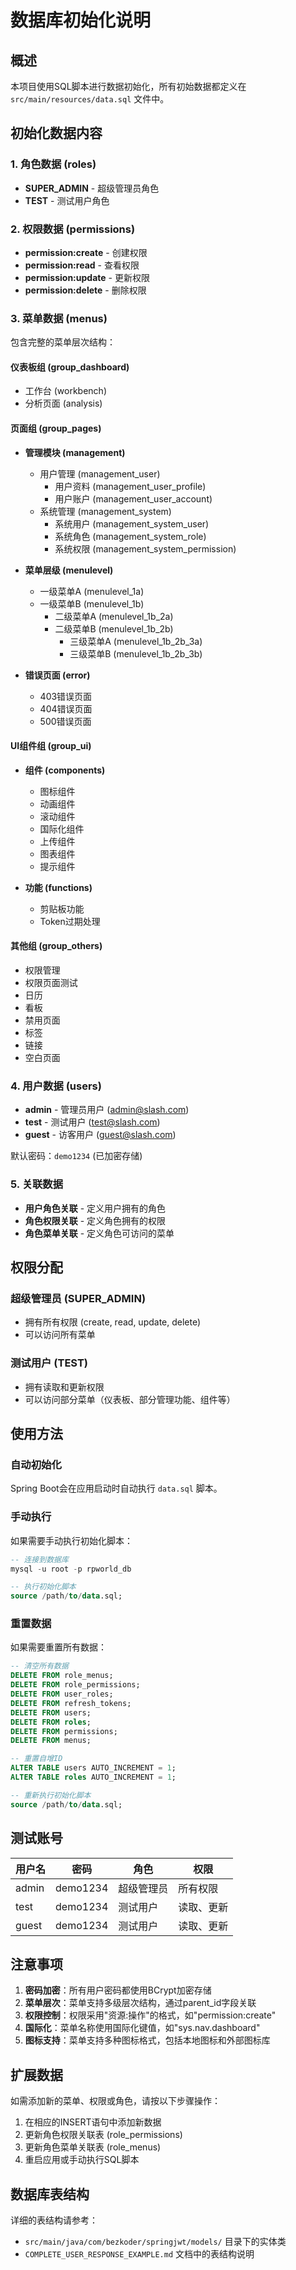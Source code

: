 # 数据库初始化说明

## 概述

本项目使用SQL脚本进行数据初始化，所有初始数据都定义在 `src/main/resources/data.sql` 文件中。

## 初始化数据内容

### 1. 角色数据 (roles)
- **SUPER_ADMIN** - 超级管理员角色
- **TEST** - 测试用户角色

### 2. 权限数据 (permissions)
- **permission:create** - 创建权限
- **permission:read** - 查看权限
- **permission:update** - 更新权限
- **permission:delete** - 删除权限

### 3. 菜单数据 (menus)
包含完整的菜单层次结构：

#### 仪表板组 (group_dashboard)
- 工作台 (workbench)
- 分析页面 (analysis)

#### 页面组 (group_pages)
- **管理模块 (management)**
  - 用户管理 (management_user)
    - 用户资料 (management_user_profile)
    - 用户账户 (management_user_account)
  - 系统管理 (management_system)
    - 系统用户 (management_system_user)
    - 系统角色 (management_system_role)
    - 系统权限 (management_system_permission)

- **菜单层级 (menulevel)**
  - 一级菜单A (menulevel_1a)
  - 一级菜单B (menulevel_1b)
    - 二级菜单A (menulevel_1b_2a)
    - 二级菜单B (menulevel_1b_2b)
      - 三级菜单A (menulevel_1b_2b_3a)
      - 三级菜单B (menulevel_1b_2b_3b)

- **错误页面 (error)**
  - 403错误页面
  - 404错误页面
  - 500错误页面

#### UI组件组 (group_ui)
- **组件 (components)**
  - 图标组件
  - 动画组件
  - 滚动组件
  - 国际化组件
  - 上传组件
  - 图表组件
  - 提示组件

- **功能 (functions)**
  - 剪贴板功能
  - Token过期处理

#### 其他组 (group_others)
- 权限管理
- 权限页面测试
- 日历
- 看板
- 禁用页面
- 标签
- 链接
- 空白页面

### 4. 用户数据 (users)
- **admin** - 管理员用户 (admin@slash.com)
- **test** - 测试用户 (test@slash.com)
- **guest** - 访客用户 (guest@slash.com)

默认密码：`demo1234` (已加密存储)

### 5. 关联数据
- **用户角色关联** - 定义用户拥有的角色
- **角色权限关联** - 定义角色拥有的权限
- **角色菜单关联** - 定义角色可访问的菜单

## 权限分配

### 超级管理员 (SUPER_ADMIN)
- 拥有所有权限 (create, read, update, delete)
- 可以访问所有菜单

### 测试用户 (TEST)
- 拥有读取和更新权限
- 可以访问部分菜单（仪表板、部分管理功能、组件等）

## 使用方法

### 自动初始化
Spring Boot会在应用启动时自动执行 `data.sql` 脚本。

### 手动执行
如果需要手动执行初始化脚本：

```sql
-- 连接到数据库
mysql -u root -p rpworld_db

-- 执行初始化脚本
source /path/to/data.sql;
```

### 重置数据
如果需要重置所有数据：

```sql
-- 清空所有数据
DELETE FROM role_menus;
DELETE FROM role_permissions;
DELETE FROM user_roles;
DELETE FROM refresh_tokens;
DELETE FROM users;
DELETE FROM roles;
DELETE FROM permissions;
DELETE FROM menus;

-- 重置自增ID
ALTER TABLE users AUTO_INCREMENT = 1;
ALTER TABLE roles AUTO_INCREMENT = 1;

-- 重新执行初始化脚本
source /path/to/data.sql;
```

## 测试账号

| 用户名 | 密码 | 角色 | 权限 |
|--------|------|------|------|
| admin | demo1234 | 超级管理员 | 所有权限 |
| test | demo1234 | 测试用户 | 读取、更新 |
| guest | demo1234 | 测试用户 | 读取、更新 |

## 注意事项

1. **密码加密**：所有用户密码都使用BCrypt加密存储
2. **菜单层次**：菜单支持多级层次结构，通过parent_id字段关联
3. **权限控制**：权限采用"资源:操作"的格式，如"permission:create"
4. **国际化**：菜单名称使用国际化键值，如"sys.nav.dashboard"
5. **图标支持**：菜单支持多种图标格式，包括本地图标和外部图标库

## 扩展数据

如需添加新的菜单、权限或角色，请按以下步骤操作：

1. 在相应的INSERT语句中添加新数据
2. 更新角色权限关联表 (role_permissions)
3. 更新角色菜单关联表 (role_menus)
4. 重启应用或手动执行SQL脚本

## 数据库表结构

详细的表结构请参考：
- `src/main/java/com/bezkoder/springjwt/models/` 目录下的实体类
- `COMPLETE_USER_RESPONSE_EXAMPLE.md` 文档中的表结构说明
